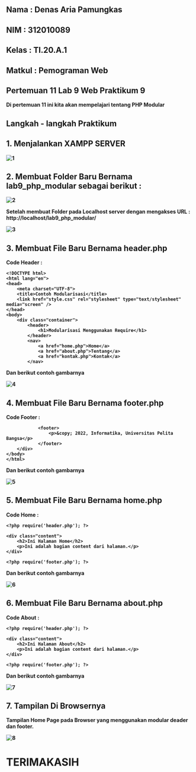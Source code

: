 ## Nama     : Denas Aria Pamungkas
## NIM      : 312010089
## Kelas    : TI.20.A.1
## Matkul   : Pemograman Web

## Pertemuan 11 Lab 9 Web Praktikum 9 <b>

Di pertemuan 11 ini kita akan mempelajari tentang PHP Modular

## Langkah - langkah Praktikum

## 1. Menjalankan XAMPP SERVER 

![1](https://user-images.githubusercontent.com/101621068/170316591-9b2d7261-33a7-4493-81c9-9a1e675eb5b9.png)

## 2. Membuat Folder Baru Bernama lab9_php_modular sebagai berikut :

![2](https://user-images.githubusercontent.com/101621068/170317051-ed2e9883-2e18-4050-8a7f-21405872b92b.png)

Setelah membuat Folder pada Localhost server dengan mengakses URL :
http://localhost/lab9_php_modular/

![3](https://user-images.githubusercontent.com/101621068/170317382-2438ab9b-c0ac-4f18-a950-6af4924da83c.png)

## 3. Membuat File Baru Bernama header.php

Code Header :
```mysql
<!DOCTYPE html>
<html lang="en">
<head>
    <meta charset="UTF-8">
    <title>Contoh Modularisasi</title>
    <link href="style.css" rel="stylesheet" type="text/stylesheet"
media="screen" />
</head>
<body>
    <div class="container">
        <header>
            <h1>Modularisasi Menggunakan Require</h1>
        </header>
        <nav>
            <a href="home.php">Home</a>
            <a href="about.php">Tentang</a>
            <a href="kontak.php">Kontak</a>
        </nav>
```

Dan berikut contoh gambarnya

![4](https://user-images.githubusercontent.com/101621068/170317867-0f50fb94-7a04-4160-95f7-ea014a77f62e.png)

## 4. Membuat File Baru Bernama footer.php

Code Footer :
```mysql
            <footer>
                <p>&copy; 2022, Informatika, Universitas Pelita Bangsa</p>
            </footer>
    </div>
</body>
</html> 
```

Dan berikut contoh gambarnya

![5](https://user-images.githubusercontent.com/101621068/170318193-106ea59c-a868-442c-92cf-a41efd5f2a4d.png)

## 5. Membuat File Baru Bernama home.php

Code Home :
```mysql
<?php require('header.php'); ?>

<div class="content">
    <h2>Ini Halaman Home</h2>
    <p>Ini adalah bagian content dari halaman.</p>
</div>

<?php require('footer.php'); ?>
```

Dan berikut contoh gambarnya

![6](https://user-images.githubusercontent.com/101621068/170318465-1c400e26-2302-472e-a648-30eb5bfa95e2.png)

## 6. Membuat File Baru Bernama about.php

Code About :
```mysql
<?php require('header.php'); ?>

<div class="content">
    <h2>Ini Halaman About</h2>
    <p>Ini adalah bagian content dari halaman.</p>
</div>

<?php require('footer.php'); ?>
```

Dan berikut contoh gambarnya

![7](https://user-images.githubusercontent.com/101621068/170318720-c1a8b0bc-d7e0-4e75-b554-70e6fde4461c.png)

## 7. Tampilan Di Browsernya

Tampilan Home Page pada Browser yang menggunakan modular deader dan footer.

![8](https://user-images.githubusercontent.com/101621068/170319170-675c977a-5209-4547-bae1-a8a4f0d30aa5.png)

# TERIMAKASIH